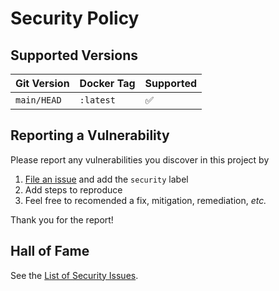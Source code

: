 # Security Policy

## Supported Versions

| Git Version | Docker Tag | Supported          |
| --- | --- | ------------------ |
| `main/HEAD` | `:latest`    | :white_check_mark: |

## Reporting a Vulnerability

Please report any vulnerabilities you discover in this project by

1. [File an issue](https://github.com/michaelsanford/DTMF-Butler/issues/new) and add the `security` label
1. Add steps to reproduce
1. Feel free to recomended a fix, mitigation, remediation, _etc._

Thank you for the report!

## Hall of Fame

See the [List of Security Issues](https://github.com/michaelsanford/DTMF-Butler/issues?q=is%3Aissue+label%3Asecurity).

